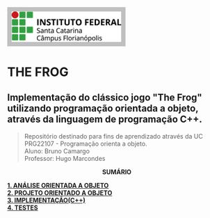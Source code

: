 <img src="images/florianopolis_horizontal_marca2015_PNG.png" width="50%" style="background-color: silver; padding: 10px">

# THE FROG
## Implementação do clássico jogo "The Frog" utilizando programação orientada a objeto, através da linguagem de programação C++.
> Repositório destinado para fins de aprendizado através da UC PRG22107 - Programação orienta a objeto.<br>
Aluno: Bruno Camargo<br>
Professor: Hugo Marcondes

<p align=center>
<strong>SUMÁRIO</strong> </p>

[**1.   ANÁLISE ORIENTADA A OBJETO**](./analise.md)<br>
[**2.   PROJETO ORIENTADO A OBJETO**](./projeto.md)<br>
[**3.   IMPLEMENTAÇÃO(C++)**](./implementacao.md)<br>
[**4.   TESTES**](./teste.md)<br>